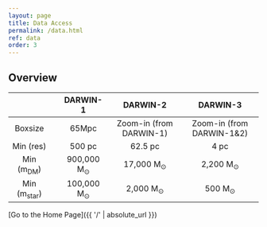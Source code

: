 ```yaml
---
layout: page
title: Data Access
permalink: /data.html
ref: data
order: 3
---
```

## Overview
| | | DARWIN-1 | DARWIN-2 | DARWIN-3 |
|:--:|:--:|:--:|:--:|:--:|
| Boxsize | | 65Mpc | Zoom-in (from DARWIN-1) | Zoom-in (from DARWIN-1&2) |
| Min (res) | | 500 pc | 62.5 pc | 4 pc |
| Min (m<sub>DM</sub>) | | 900,000 M<sub>⊙</sub> | 17,000 M<sub>⊙</sub> | 2,200 M<sub>⊙</sub> |
| Min (m<sub>star</sub>) | | 100,000 M<sub>⊙</sub> | 2,000 M<sub>⊙</sub> | 500 M<sub>⊙</sub> |
<!-- Cooling Cloudy + Koyama+(02) Cloudy + Koyama+(02) 
+ Non-eq. for H, He
 Cloudy + Koyama+(02) 
+ Non-eq. for H, He, H2 (PRISM)
 Star 
formation
 model Density-based Gravo-thermo-turbulent 
(Kimm+17)
 SINK-based 
(Blueuer & Teyssier 15; Kang+25)
 SFE_ff 100 % Variable On the fly
 Type II SN
 model Mechanical (at 5 Myr) Mechanical
 boost Z-dependent E51~2 
Yield Portinari+(98) Limongi & Chieffi (18) Limongi & Chieffi (18)
 Type Ia SN model Thermal
 Yield Seitenzahl+(13)
 AGN model Dubois+(21) 
Chemical 
species H, Fe, O H, Fe, O, N, Mg H, He, Fe, O, N, Mg, 
Ne, Si, Ca, C, S
 Radiation
 Photons-Three bins above 13.6 eV Six bins above 5.6 eV
 Feedback-PIH, DP PIH, DP, PEH
-->

[Go to the Home Page]({{ '/' | absolute_url }})
